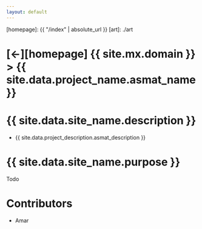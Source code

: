 ```yaml
---
layout: default
---
```



[//]: #(Reference)
[homepage]:   {{ "/index" | absolute_url }}
[art]:        ./art

# [&larr;][homepage] {{ site.mx.domain }} > {{ site.data.project_name.asmat_name }}
# {{ site.data.site_name.description }}
- {{ site.data.project_description.asmat_description }}

# {{ site.data.site_name.purpose }}
Todo


# Contributors
- Amar

